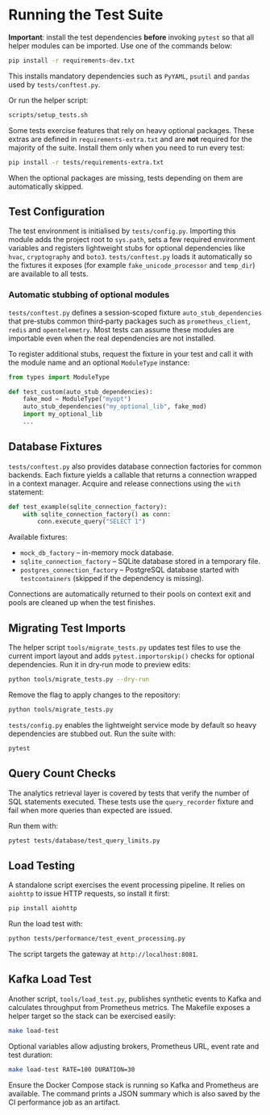 # Running the Test Suite

**Important**: install the test dependencies **before** invoking `pytest` so that
all helper modules can be imported. Use one of the commands below:

```bash
pip install -r requirements-dev.txt
```

This installs mandatory dependencies such as `PyYAML`, `psutil` and `pandas`
used by `tests/conftest.py`.

Or run the helper script:

```bash
scripts/setup_tests.sh
```

Some tests exercise features that rely on heavy optional packages. These extras are defined in `requirements-extra.txt` and are **not** required for the majority of the suite. Install them only when you need to run every test:

```bash
pip install -r tests/requirements-extra.txt
```

When the optional packages are missing, tests depending on them are automatically skipped.

## Test Configuration

The test environment is initialised by `tests/config.py`. Importing this module
adds the project root to `sys.path`, sets a few required environment variables
and registers lightweight stubs for optional dependencies like `hvac`,
`cryptography` and `boto3`. `tests/conftest.py` loads it automatically so the
fixtures it exposes (for example `fake_unicode_processor` and `temp_dir`) are
available to all tests.

### Automatic stubbing of optional modules

`tests/conftest.py` defines a session‑scoped fixture
`auto_stub_dependencies` that pre‑stubs common third‑party packages such as
`prometheus_client`, `redis` and `opentelemetry`.  Most tests can assume these
modules are importable even when the real dependencies are not installed.

To register additional stubs, request the fixture in your test and call it with
the module name and an optional `ModuleType` instance:

```python
from types import ModuleType

def test_custom(auto_stub_dependencies):
    fake_mod = ModuleType("myopt")
    auto_stub_dependencies("my_optional_lib", fake_mod)
    import my_optional_lib
    ...
```

## Database Fixtures

`tests/conftest.py` also provides database connection factories for common
backends. Each fixture yields a callable that returns a connection wrapped in a
context manager. Acquire and release connections using the `with` statement:

```python
def test_example(sqlite_connection_factory):
    with sqlite_connection_factory() as conn:
        conn.execute_query("SELECT 1")
```

Available fixtures:

* `mock_db_factory` – in-memory mock database.
* `sqlite_connection_factory` – SQLite database stored in a temporary file.
* `postgres_connection_factory` – PostgreSQL database started with
  `testcontainers` (skipped if the dependency is missing).

Connections are automatically returned to their pools on context exit and pools
are cleaned up when the test finishes.

## Migrating Test Imports

The helper script `tools/migrate_tests.py` updates test files to use the
current import layout and adds `pytest.importorskip()` checks for optional
dependencies. Run it in dry‑run mode to preview edits:

```bash
python tools/migrate_tests.py --dry-run
```

Remove the flag to apply changes to the repository:

```bash
python tools/migrate_tests.py
```

`tests/config.py` enables the lightweight service mode by default so heavy
dependencies are stubbed out. Run the suite with:

```bash
pytest
```

## Query Count Checks

The analytics retrieval layer is covered by tests that verify the number of SQL
statements executed. These tests use the `query_recorder` fixture and fail when
more queries than expected are issued.

Run them with:

```bash
pytest tests/database/test_query_limits.py
```

## Load Testing

A standalone script exercises the event processing pipeline. It relies on
`aiohttp` to issue HTTP requests, so install it first:

```bash
pip install aiohttp
```

Run the load test with:

```bash
python tests/performance/test_event_processing.py
```

The script targets the gateway at `http://localhost:8081`.

## Kafka Load Test

Another script, `tools/load_test.py`, publishes synthetic events to Kafka and
calculates throughput from Prometheus metrics. The Makefile exposes a helper
target so the stack can be exercised easily:

```bash
make load-test
```

Optional variables allow adjusting brokers, Prometheus URL, event rate and test
duration:

```bash
make load-test RATE=100 DURATION=30
```

Ensure the Docker Compose stack is running so Kafka and Prometheus are
available. The command prints a JSON summary which is also saved by the CI
performance job as an artifact.
